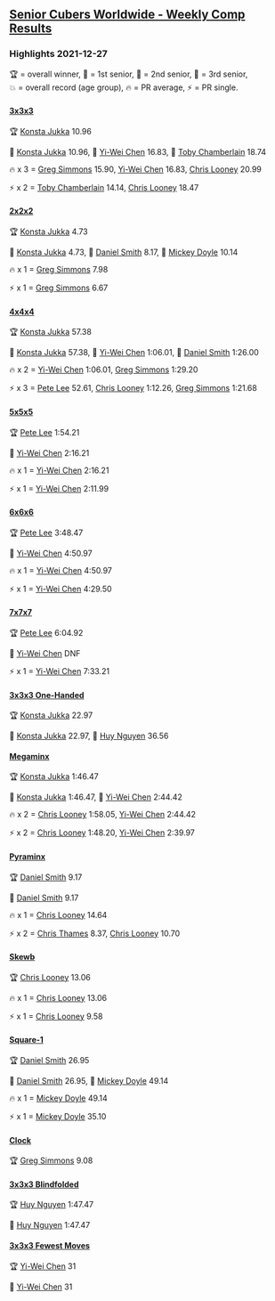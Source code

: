 <style>table {white-space: nowrap;}</style>
<link rel="stylesheet" type="text/css" href="/scw-comp/css/flags.css" />

## [Senior Cubers Worldwide - Weekly Comp Results](/scw-comp/results/)
### Highlights 2021-12-27

<span style="white-space: nowrap;">🏆 = overall winner</span>, <span style="white-space: nowrap;">🥇 = 1st senior</span>, <span style="white-space: nowrap;">🥈 = 2nd senior</span>, <span style="white-space: nowrap;">🥉 = 3rd senior</span>, <span style="white-space: nowrap;">💥 = overall record (age group)</span>, <span style="white-space: nowrap;">🔥 = PR average</span>, <span style="white-space: nowrap;">⚡ = PR single</span>.

#### [3x3x3](333.md)

<span style="white-space: nowrap;">🏆 [Konsta Jukka](../../persons/konsta_jukka/333.md) 10.96</span>

<span style="white-space: nowrap;">🥇 [Konsta Jukka](../../persons/konsta_jukka/333.md) 10.96</span>, <span style="white-space: nowrap;">🥈 [Yi-Wei Chen](../../persons/yi_wei_chen/333.md) 16.83</span>, <span style="white-space: nowrap;">🥉 [Toby Chamberlain](../../persons/toby_chamberlain/333.md) 18.74</span>

🔥 x 3 = <span style="white-space: nowrap;">[Greg Simmons](../../persons/greg_simmons/333.md) 15.90</span>, <span style="white-space: nowrap;">[Yi-Wei Chen](../../persons/yi_wei_chen/333.md) 16.83</span>, <span style="white-space: nowrap;">[Chris Looney](../../persons/chris_looney/333.md) 20.99</span>

⚡ x 2 = <span style="white-space: nowrap;">[Toby Chamberlain](../../persons/toby_chamberlain/333.md) 14.14</span>, <span style="white-space: nowrap;">[Chris Looney](../../persons/chris_looney/333.md) 18.47</span>

#### [2x2x2](222.md)

<span style="white-space: nowrap;">🏆 [Konsta Jukka](../../persons/konsta_jukka/222.md) 4.73</span>

<span style="white-space: nowrap;">🥇 [Konsta Jukka](../../persons/konsta_jukka/222.md) 4.73</span>, <span style="white-space: nowrap;">🥈 [Daniel Smith](../../persons/daniel_smith/222.md) 8.17</span>, <span style="white-space: nowrap;">🥉 [Mickey Doyle](../../persons/mickey_doyle/222.md) 10.14</span>

🔥 x 1 = <span style="white-space: nowrap;">[Greg Simmons](../../persons/greg_simmons/222.md) 7.98</span>

⚡ x 1 = <span style="white-space: nowrap;">[Greg Simmons](../../persons/greg_simmons/222.md) 6.67</span>

#### [4x4x4](444.md)

<span style="white-space: nowrap;">🏆 [Konsta Jukka](../../persons/konsta_jukka/444.md) 57.38</span>

<span style="white-space: nowrap;">🥇 [Konsta Jukka](../../persons/konsta_jukka/444.md) 57.38</span>, <span style="white-space: nowrap;">🥈 [Yi-Wei Chen](../../persons/yi_wei_chen/444.md) 1:06.01</span>, <span style="white-space: nowrap;">🥉 [Daniel Smith](../../persons/daniel_smith/444.md) 1:26.00</span>

🔥 x 2 = <span style="white-space: nowrap;">[Yi-Wei Chen](../../persons/yi_wei_chen/444.md) 1:06.01</span>, <span style="white-space: nowrap;">[Greg Simmons](../../persons/greg_simmons/444.md) 1:29.20</span>

⚡ x 3 = <span style="white-space: nowrap;">[Pete Lee](../../persons/pete_lee/444.md) 52.61</span>, <span style="white-space: nowrap;">[Chris Looney](../../persons/chris_looney/444.md) 1:12.26</span>, <span style="white-space: nowrap;">[Greg Simmons](../../persons/greg_simmons/444.md) 1:21.68</span>

#### [5x5x5](555.md)

<span style="white-space: nowrap;">🏆 [Pete Lee](../../persons/pete_lee/555.md) 1:54.21</span>

<span style="white-space: nowrap;">🥇 [Yi-Wei Chen](../../persons/yi_wei_chen/555.md) 2:16.21</span>

🔥 x 1 = <span style="white-space: nowrap;">[Yi-Wei Chen](../../persons/yi_wei_chen/555.md) 2:16.21</span>

⚡ x 1 = <span style="white-space: nowrap;">[Yi-Wei Chen](../../persons/yi_wei_chen/555.md) 2:11.99</span>

#### [6x6x6](666.md)

<span style="white-space: nowrap;">🏆 [Pete Lee](../../persons/pete_lee/666.md) 3:48.47</span>

<span style="white-space: nowrap;">🥇 [Yi-Wei Chen](../../persons/yi_wei_chen/666.md) 4:50.97</span>

🔥 x 1 = <span style="white-space: nowrap;">[Yi-Wei Chen](../../persons/yi_wei_chen/666.md) 4:50.97</span>

⚡ x 1 = <span style="white-space: nowrap;">[Yi-Wei Chen](../../persons/yi_wei_chen/666.md) 4:29.50</span>

#### [7x7x7](777.md)

<span style="white-space: nowrap;">🏆 [Pete Lee](../../persons/pete_lee/777.md) 6:04.92</span>

<span style="white-space: nowrap;">🥇 [Yi-Wei Chen](../../persons/yi_wei_chen/777.md) DNF</span>

⚡ x 1 = <span style="white-space: nowrap;">[Yi-Wei Chen](../../persons/yi_wei_chen/777.md) 7:33.21</span>

#### [3x3x3 One-Handed](333oh.md)

<span style="white-space: nowrap;">🏆 [Konsta Jukka](../../persons/konsta_jukka/333oh.md) 22.97</span>

<span style="white-space: nowrap;">🥇 [Konsta Jukka](../../persons/konsta_jukka/333oh.md) 22.97</span>, <span style="white-space: nowrap;">🥈 [Huy Nguyen](../../persons/huy_nguyen/333oh.md) 36.56</span>

#### [Megaminx](minx.md)

<span style="white-space: nowrap;">🏆 [Konsta Jukka](../../persons/konsta_jukka/minx.md) 1:46.47</span>

<span style="white-space: nowrap;">🥇 [Konsta Jukka](../../persons/konsta_jukka/minx.md) 1:46.47</span>, <span style="white-space: nowrap;">🥈 [Yi-Wei Chen](../../persons/yi_wei_chen/minx.md) 2:44.42</span>

🔥 x 2 = <span style="white-space: nowrap;">[Chris Looney](../../persons/chris_looney/minx.md) 1:58.05</span>, <span style="white-space: nowrap;">[Yi-Wei Chen](../../persons/yi_wei_chen/minx.md) 2:44.42</span>

⚡ x 2 = <span style="white-space: nowrap;">[Chris Looney](../../persons/chris_looney/minx.md) 1:48.20</span>, <span style="white-space: nowrap;">[Yi-Wei Chen](../../persons/yi_wei_chen/minx.md) 2:39.97</span>

#### [Pyraminx](pyram.md)

<span style="white-space: nowrap;">🏆 [Daniel Smith](../../persons/daniel_smith/pyram.md) 9.17</span>

<span style="white-space: nowrap;">🥇 [Daniel Smith](../../persons/daniel_smith/pyram.md) 9.17</span>

🔥 x 1 = <span style="white-space: nowrap;">[Chris Looney](../../persons/chris_looney/pyram.md) 14.64</span>

⚡ x 2 = <span style="white-space: nowrap;">[Chris Thames](../../persons/chris_thames/pyram.md) 8.37</span>, <span style="white-space: nowrap;">[Chris Looney](../../persons/chris_looney/pyram.md) 10.70</span>

#### [Skewb](skewb.md)

<span style="white-space: nowrap;">🏆 [Chris Looney](../../persons/chris_looney/skewb.md) 13.06</span>

🔥 x 1 = <span style="white-space: nowrap;">[Chris Looney](../../persons/chris_looney/skewb.md) 13.06</span>

⚡ x 1 = <span style="white-space: nowrap;">[Chris Looney](../../persons/chris_looney/skewb.md) 9.58</span>

#### [Square-1](sq1.md)

<span style="white-space: nowrap;">🏆 [Daniel Smith](../../persons/daniel_smith/sq1.md) 26.95</span>

<span style="white-space: nowrap;">🥇 [Daniel Smith](../../persons/daniel_smith/sq1.md) 26.95</span>, <span style="white-space: nowrap;">🥈 [Mickey Doyle](../../persons/mickey_doyle/sq1.md) 49.14</span>

🔥 x 1 = <span style="white-space: nowrap;">[Mickey Doyle](../../persons/mickey_doyle/sq1.md) 49.14</span>

⚡ x 1 = <span style="white-space: nowrap;">[Mickey Doyle](../../persons/mickey_doyle/sq1.md) 35.10</span>

#### [Clock](clock.md)

<span style="white-space: nowrap;">🏆 [Greg Simmons](../../persons/greg_simmons/clock.md) 9.08</span>

#### [3x3x3 Blindfolded](333bf.md)

<span style="white-space: nowrap;">🏆 [Huy Nguyen](../../persons/huy_nguyen/333bf.md) 1:47.47</span>

<span style="white-space: nowrap;">🥇 [Huy Nguyen](../../persons/huy_nguyen/333bf.md) 1:47.47</span>

#### [3x3x3 Fewest Moves](333fm.md)

<span style="white-space: nowrap;">🏆 [Yi-Wei Chen](../../persons/yi_wei_chen/333fm.md) 31</span>

<span style="white-space: nowrap;">🥇 [Yi-Wei Chen](../../persons/yi_wei_chen/333fm.md) 31</span>


<!-- Global site tag (gtag.js) - Google Analytics -->
<script async src="https://www.googletagmanager.com/gtag/js?id=UA-86348435-3"></script>
<script>window.dataLayer = window.dataLayer || []; function gtag() {dataLayer.push(arguments);} gtag('js', new Date()); gtag('config', 'UA-86348435-3');</script>
